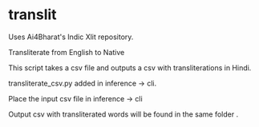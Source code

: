# translit
Uses Ai4Bharat's Indic Xlit repository. 

Transliterate from English to Native

This script takes a csv file and outputs a csv with transliterations in Hindi.

transliterate_csv.py added in inference -> cli. 

Place the input csv file in inference -> cli

Output csv with transliterated words will be found in the same folder .

